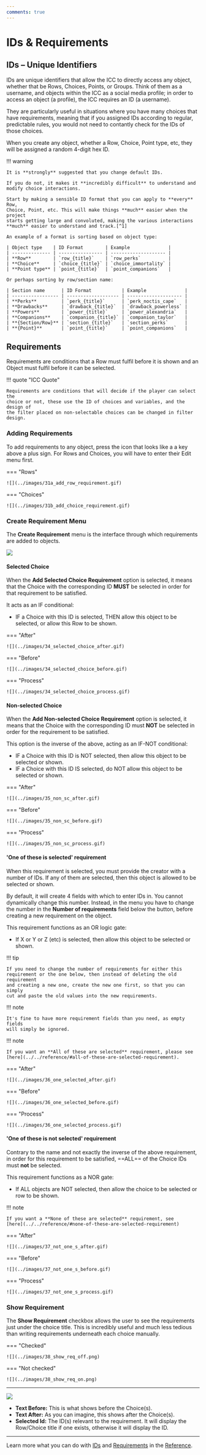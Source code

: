 ```yaml
---
comments: true
---
```


# IDs & Requirements

## IDs – Unique Identifiers
IDs are unique identifiers that allow the ICC to directly 
access any object, whether that be Rows, Choices, Points, or Groups. Think of
them as a username, and objects within the ICC as a social media profile; in
order to access an object (a profile), the ICC requires an ID (a username).

They are particularly useful in situations where you have many choices that 
have requirements, meaning that if you assigned IDs according to regular, 
predictable rules, you would not need to contantly check for the IDs of those
choices.

When you create any object, whether a Row, Choice, Point type, etc, they will
be assigned a random 4-digit hex ID.

!!! warning

    It is **strongly** suggested that you change default IDs.

    If you do not, it makes it **incredibly difficult** to understand and 
    modify choice interactions.

    Start by making a sensible ID format that you can apply to **every** Row,
    Choice, Point, etc. This will make things **much** easier when the project
    starts getting large and convoluted, making the various interactions
    **much** easier to understand and track.[^1]

    An example of a format is sorting based on object type:

    | Object type    | ID Format        | Example              |
    | -------------- | ---------------- | -------------------- |
    | **Row**        | `row_{title}`    | `row_perks`          |
    | **Choice**     | `choice_{title}` | `choice_immortality` |
    | **Point type** | `point_{title}`  | `point_companions`   |

    Or perhaps sorting by row/section name:

    | Section name      | ID Format           | Example              |
    | ----------------- | ------------------- | -------------------- |
    | **Perks**         | `perk_{title}`      | `perk_noctis_cape`   |
    | **Drawbacks**     | `drawback_{title}`  | `drawback_powerless` |
    | **Powers**        | `power_{title}`     | `power_alexandria`   |
    | **Companions**    | `companion_{title}` | `companion_taylor`   |
    | **{Section/Row}** | `section_{title}`   | `section_perks`      |
    | **{Point}**       | `point_{title}`     | `point_companions`   |

## Requirements
Requirements are conditions that a Row must fulfil before it is shown and an
Object must fulfil before it can be selected.

!!! quote "ICC Quote"

    Requirements are conditions that will decide if the player can select the 
    choice or not, these use the ID of choices and variables, and the design of
    the filter placed on non-selectable choices can be changed in filter
    design.

### Adding Requirements
To add requirements to any object, press the icon that looks like a a key above
a plus sign. For Rows and Choices, you will have to enter their Edit menu
first.

=== "Rows"

    ![](../images/31a_add_row_requirement.gif)

=== "Choices"

    ![](../images/31b_add_choice_requirement.gif)

### Create Requirement Menu
The **Create Requirement** menu is the interface through which requirements are
added to objects.

![](../images/33_create_requirement.png)

#### Selected Choice
When the **Add Selected Choice Requirement** option is selected, it means that
the Choice with the corresponding ID **MUST** be selected in order for that
requirement to be satisfied.

It acts as an IF conditional:

* IF a Choice with this ID is selected, THEN allow this object to be
selected, or allow this Row to be shown.

=== "After"

    ![](../images/34_selected_choice_after.gif)

=== "Before"

    ![](../images/34_selected_choice_before.gif)

=== "Process"

    ![](../images/34_selected_choice_process.gif)

#### Non-selected Choice
When the **Add Non-selected Choice Requirement** option is selected, it means
that the Choice with the corresponding ID must **NOT** be selected in order for
the requirement to be satisfied.

This option is the inverse of the above, acting as an IF-NOT conditional:

* IF a Choice with this ID is NOT selected, then allow this object to be
selected or shown.
* IF a Choice with this ID IS selected, do NOT allow this object to be
selected or shown.

=== "After"

    ![](../images/35_non_sc_after.gif)

=== "Before"

    ![](../images/35_non_sc_before.gif)

=== "Process"

    ![](../images/35_non_sc_process.gif)

#### 'One of these is selected' requirement
When this requirement is selected, you must provide the creator with a number
of IDs. If any of them are selected, then this object is allowed to be selected
or shown.

By default, it will create 4 fields with which to enter IDs in. You cannot
dynamically change this number. Instead, in the menu you have to change the
number in the **Number of requirements** field below the button, before
creating a new requirement on the object.

This requirement functions as an OR logic gate:

* If X or Y or Z (etc) is selected, then allow this object to be selected or 
shown.

!!! tip

    If you need to change the number of requirements for either this
    requirement or the one below, then instead of deleting the old requirement
    and creating a new one, create the new one first, so that you can simply
    cut and paste the old values into the new requirements.

!!! note

    It's fine to have more requirement fields than you need, as empty fields
    will simply be ignored.

!!! note

    If you want an **All of these are selected** requirement, please see
    [here](../../reference/#all-of-these-are-selected-requirement).


=== "After"

    ![](../images/36_one_selected_after.gif)

=== "Before"

    ![](../images/36_one_selected_before.gif)

=== "Process"

    ![](../images/36_one_selected_process.gif)

#### 'One of these is not selected' requirement
<!-- The inverse of the above requirement, in order for this requirement to be
satisfied, as it says, one of the Choice IDs must not be selected. -->

<!-- This requirement functions as a NAND gate. -->

Contrary to the name and not exactly the inverse of the above requirement, in 
order for this requirement to be satisfied, ==ALL== of the Choice IDs 
must **not** be selected.

This requirement functions as a NOR gate:

* If ALL objects are NOT selected, then allow the choice to be selected or row
to be shown.

!!! note

    If you want a **None of these are selected** requirement, see
    [here](../../reference/#none-of-these-are-selected-requirement)

=== "After"

    ![](../images/37_not_one_s_after.gif)

=== "Before"

    ![](../images/37_not_one_s_before.gif)

=== "Process"

    ![](../images/37_not_one_s_process.gif)

### Show Requirement
The **Show Requirement** checkbox allows the user to see the requirements just 
under the choice title. This is incredibly useful and much less tedious than
writing requirements underneath each choice manually.

=== "Checked"

    ![](../images/38_show_req_off.png)

=== "Not checked"

    ![](../images/38_show_req_on.png)

---

![](../images/38_show_req_box.png)

* **Text Before:** This is what shows before the Choice(s).
* **Text After:** As you can imagine, this shows after the Choice(s).
* **Selected Id:** The ID(s) relevant to the requirement. It will display the
Row/Choice title if one exists, otherwise it will display the ID.

---

Learn more what you can do with [IDs][id-ref] and [Requirements][req-ref]
in the [Reference].

<!-- URLs -->
[u/Traveller-81]: https://www.reddit.com/user/Traveller-81
[sc]: #selected-choice
[id-ref]: ../../reference/#ids
[req-ref]: ../../reference/#requirements
[Reference]: ../../reference/